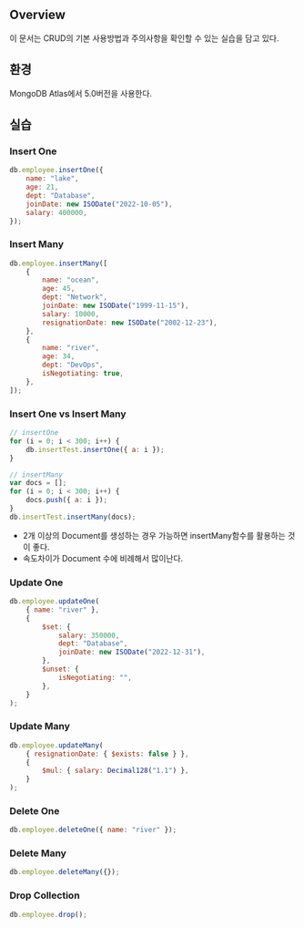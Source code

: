 ## Overview

이 문서는 CRUD의 기본 사용방법과 주의사항을 확인할 수 있는 실습을 담고 있다.

## 환경

MongoDB Atlas에서 5.0버전을 사용한다.

## 실습

### Insert One

```javascript
db.employee.insertOne({
    name: "lake",
    age: 21,
    dept: "Database",
    joinDate: new ISODate("2022-10-05"),
    salary: 400000,
});
```

### Insert Many

```javascript
db.employee.insertMany([
    {
        name: "ocean",
        age: 45,
        dept: "Network",
        joinDate: new ISODate("1999-11-15"),
        salary: 10000,
        resignationDate: new ISODate("2002-12-23"),
    },
    {
        name: "river",
        age: 34,
        dept: "DevOps",
        isNegotiating: true,
    },
]);
```

### Insert One vs Insert Many

```javascript
// insertOne
for (i = 0; i < 300; i++) {
    db.insertTest.insertOne({ a: i });
}

// insertMany
var docs = [];
for (i = 0; i < 300; i++) {
    docs.push({ a: i });
}
db.insertTest.insertMany(docs);
```

-   2개 이상의 Document를 생성하는 경우 가능하면 insertMany함수를 활용하는 것이 좋다.
-   속도차이가 Document 수에 비례해서 많이난다.

### Update One

```javascript
db.employee.updateOne(
    { name: "river" },
    {
        $set: {
            salary: 350000,
            dept: "Database",
            joinDate: new ISODate("2022-12-31"),
        },
        $unset: {
            isNegotiating: "",
        },
    }
);
```

### Update Many

```javascript
db.employee.updateMany(
    { resignationDate: { $exists: false } },
    {
        $mul: { salary: Decimal128("1.1") },
    }
);
```

### Delete One

```javascript
db.employee.deleteOne({ name: "river" });
```

### Delete Many

```javascript
db.employee.deleteMany({});
```

### Drop Collection

```javascript
db.employee.drop();
```

